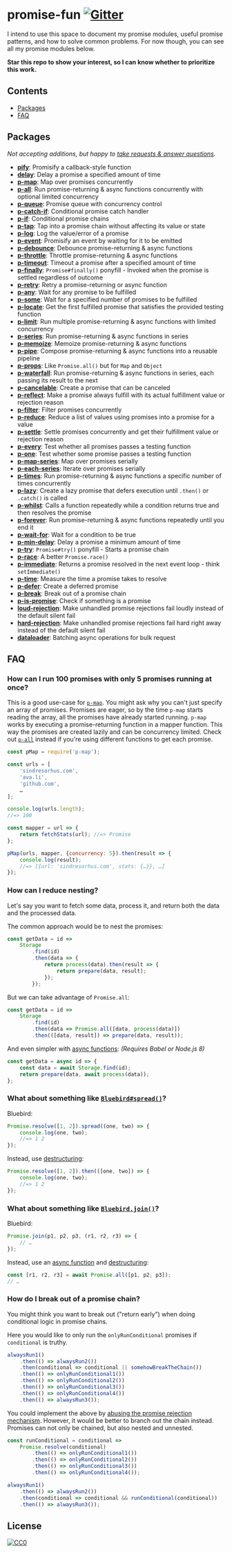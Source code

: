 # promise-fun [![Gitter](https://badges.gitter.im/join_chat.svg)](https://gitter.im/promisefun/Lobby)

I intend to use this space to document my promise modules, useful promise patterns, and how to solve common problems. For now though, you can see all my promise modules below.

**Star this repo to show your interest, so I can know whether to prioritize this work.**


## Contents

- [Packages](#packages)
- [FAQ](#faq)


## Packages

*Not accepting additions, but happy to [take requests & answer questions](https://gitter.im/promisefun/Lobby).*

- **[pify](https://github.com/sindresorhus/pify)**: Promisify a callback-style function
- **[delay](https://github.com/sindresorhus/delay)**: Delay a promise a specified amount of time
- **[p-map](https://github.com/sindresorhus/p-map)**: Map over promises concurrently
- **[p-all](https://github.com/sindresorhus/p-all)**: Run promise-returning & async functions concurrently with optional limited concurrency
- **[p-queue](https://github.com/sindresorhus/p-queue)**: Promise queue with concurrency control
- **[p-catch-if](https://github.com/sindresorhus/p-catch-if)**: Conditional promise catch handler
- **[p-if](https://github.com/sindresorhus/p-if)**: Conditional promise chains
- **[p-tap](https://github.com/sindresorhus/p-tap)**: Tap into a promise chain without affecting its value or state
- **[p-log](https://github.com/sindresorhus/p-log)**: Log the value/error of a promise
- **[p-event](https://github.com/sindresorhus/p-event)**: Promisify an event by waiting for it to be emitted
- **[p-debounce](https://github.com/sindresorhus/p-debounce)**: Debounce promise-returning & async functions
- **[p-throttle](https://github.com/sindresorhus/p-throttle)**: Throttle promise-returning & async functions
- **[p-timeout](https://github.com/sindresorhus/p-timeout)**: Timeout a promise after a specified amount of time
- **[p-finally](https://github.com/sindresorhus/p-finally)**: `Promise#finally()` ponyfill - Invoked when the promise is settled regardless of outcome
- **[p-retry](https://github.com/sindresorhus/p-retry)**: Retry a promise-returning or async function
- **[p-any](https://github.com/sindresorhus/p-any)**: Wait for any promise to be fulfilled
- **[p-some](https://github.com/sindresorhus/p-some)**: Wait for a specified number of promises to be fulfilled
- **[p-locate](https://github.com/sindresorhus/p-locate)**: Get the first fulfilled promise that satisfies the provided testing function
- **[p-limit](https://github.com/sindresorhus/p-limit)**: Run multiple promise-returning & async functions with limited concurrency
- **[p-series](https://github.com/sindresorhus/p-series)**: Run promise-returning & async functions in series
- **[p-memoize](https://github.com/sindresorhus/p-memoize)**: Memoize promise-returning & async functions
- **[p-pipe](https://github.com/sindresorhus/p-pipe)**: Compose promise-returning & async functions into a reusable pipeline
- **[p-props](https://github.com/sindresorhus/p-props)**: Like `Promise.all()` but for `Map` and `Object`
- **[p-waterfall](https://github.com/sindresorhus/p-waterfall)**: Run promise-returning & async functions in series, each passing its result to the next
- **[p-cancelable](https://github.com/sindresorhus/p-cancelable)**: Create a promise that can be canceled
- **[p-reflect](https://github.com/sindresorhus/p-reflect)**: Make a promise always fulfill with its actual fulfillment value or rejection reason
- **[p-filter](https://github.com/sindresorhus/p-filter)**: Filter promises concurrently
- **[p-reduce](https://github.com/sindresorhus/p-reduce)**: Reduce a list of values using promises into a promise for a value
- **[p-settle](https://github.com/sindresorhus/p-settle)**: Settle promises concurrently and get their fulfillment value or rejection reason
- **[p-every](https://github.com/kevva/p-every)**: Test whether all promises passes a testing function
- **[p-one](https://github.com/kevva/p-one)**: Test whether some promise passes a testing function
- **[p-map-series](https://github.com/sindresorhus/p-map-series)**: Map over promises serially
- **[p-each-series](https://github.com/sindresorhus/p-each-series)**: Iterate over promises serially
- **[p-times](https://github.com/sindresorhus/p-times)**: Run promise-returning & async functions a specific number of times concurrently
- **[p-lazy](https://github.com/sindresorhus/p-lazy)**: Create a lazy promise that defers execution until `.then()` or `.catch()` is called
- **[p-whilst](https://github.com/sindresorhus/p-whilst)**: Calls a function repeatedly while a condition returns true and then resolves the promise
- **[p-forever](https://github.com/sindresorhus/p-forever)**: Run promise-returning & async functions repeatedly until you end it
- **[p-wait-for](https://github.com/sindresorhus/p-wait-for)**: Wait for a condition to be true
- **[p-min-delay](https://github.com/sindresorhus/p-min-delay)**: Delay a promise a minimum amount of time
- **[p-try](https://github.com/sindresorhus/p-try)**: `Promise#try()` ponyfill - Starts a promise chain
- **[p-race](https://github.com/sindresorhus/p-race)**: A better `Promise.race()`
- **[p-immediate](https://github.com/sindresorhus/p-immediate)**: Returns a promise resolved in the next event loop - think `setImmediate()`
- **[p-time](https://github.com/sindresorhus/p-time)**: Measure the time a promise takes to resolve
- **[p-defer](https://github.com/sindresorhus/p-defer)**: Create a deferred promise
- **[p-break](https://github.com/sindresorhus/p-break)**: Break out of a promise chain
- **[p-is-promise](https://github.com/sindresorhus/p-is-promise)**: Check if something is a promise
- **[loud-rejection](https://github.com/sindresorhus/loud-rejection)**: Make unhandled promise rejections fail loudly instead of the default silent fail
- **[hard-rejection](https://github.com/sindresorhus/hard-rejection)**: Make unhandled promise rejections fail hard right away instead of the default silent fail
- **[dataloader](https://github.com/facebook/dataloader)**: Batching async operations for bulk request


## FAQ

### How can I run 100 promises with only 5 promises running at once?

This is a good use-case for [`p-map`](https://github.com/sindresorhus/p-map). You might ask why you can't just specify an array of promises. Promises are eager, so by the time `p-map` starts reading the array, all the promises have already started running. `p-map` works by executing a promise-returning function in a mapper function. This way the promises are created lazily and can be concurrency limited. Check out [`p-all`](https://github.com/sindresorhus/p-all) instead if you're using different functions to get each promise.

```js
const pMap = require('p-map');

const urls = [
	'sindresorhus.com',
	'ava.li',
	'github.com',
	…
];

console.log(urls.length);
//=> 100

const mapper = url => {
	return fetchStats(url); //=> Promise
};

pMap(urls, mapper, {concurrency: 5}).then(result => {
	console.log(result);
	//=> [{url: 'sindresorhus.com', stats: {…}}, …]
});
```

### How can I reduce nesting?

Let's say you want to fetch some data, process it, and return both the data and the processed data.

The common approach would be to nest the promises:

```js
const getData = id =>
	Storage
		.find(id)
		.then(data => {
			return process(data).then(result => {
				return prepare(data, result);
			});
		});
```

But we can take advantage of `Promise.all`:

```js
const getData = id =>
	Storage
		.find(id)
		.then(data => Promise.all([data, process(data)])
		.then(([data, result]) => prepare(data, result));
```

And even simpler with [async functions](http://www.2ality.com/2016/02/async-functions.html): *(Requires Babel or Node.js 8)*

```js
const getData = async id => {
	const data = await Storage.find(id);
	return prepare(data, await process(data));
};
```

### What about something like [`Bluebird#spread()`](http://bluebirdjs.com/docs/api/spread.html)?

Bluebird:

```js
Promise.resolve([1, 2]).spread((one, two) => {
	console.log(one, two);
	//=> 1 2
});
```

Instead, use [destructuring](https://developer.mozilla.org/en/docs/Web/JavaScript/Reference/Operators/Destructuring_assignment):

```js
Promise.resolve([1, 2]).then(([one, two]) => {
	console.log(one, two);
	//=> 1 2
});
```

### What about something like [`Bluebird.join()`](http://bluebirdjs.com/docs/api/promise.join.html)?

Bluebird:

```js
Promise.join(p1, p2, p3, (r1, r2, r3) => {
	// …
});
```

Instead, use an [async function](https://jakearchibald.com/2014/es7-async-functions/) and [destructuring](https://developer.mozilla.org/en/docs/Web/JavaScript/Reference/Operators/Destructuring_assignment):

```js
const [r1, r2, r3] = await Promise.all([p1, p2, p3]);
// …
```

### How do I break out of a promise chain?

You might think you want to break out ("return early") when doing conditional logic in promise chains.

Here you would like to only run the `onlyRunConditional` promises if `conditional` is truthy.

```js
alwaysRun1()
	.then(() => alwaysRun2())
	.then(conditional => conditional || somehowBreakTheChain())
	.then(() => onlyRunConditional1())
	.then(() => onlyRunConditional2())
	.then(() => onlyRunConditional3())
	.then(() => onlyRunConditional4())
	.then(() => alwaysRun3());
```

You could implement the above by [abusing the promise rejection mechanism](https://github.com/sindresorhus/p-break). However, it would be better to branch out the chain instead. Promises can not only be chained, but also nested and unnested.

```js
const runConditional = conditional =>
	Promise.resolve(conditional)
		.then(() => onlyRunConditional1())
		.then(() => onlyRunConditional2())
		.then(() => onlyRunConditional3())
		.then(() => onlyRunConditional4());

alwaysRun1()
	.then(() => alwaysRun2())
	.then(conditional => conditional && runConditional(conditional))
	.then(() => alwaysRun3());
```


## License

[![CC0](http://mirrors.creativecommons.org/presskit/buttons/88x31/svg/cc-zero.svg)](https://creativecommons.org/publicdomain/zero/1.0/)

